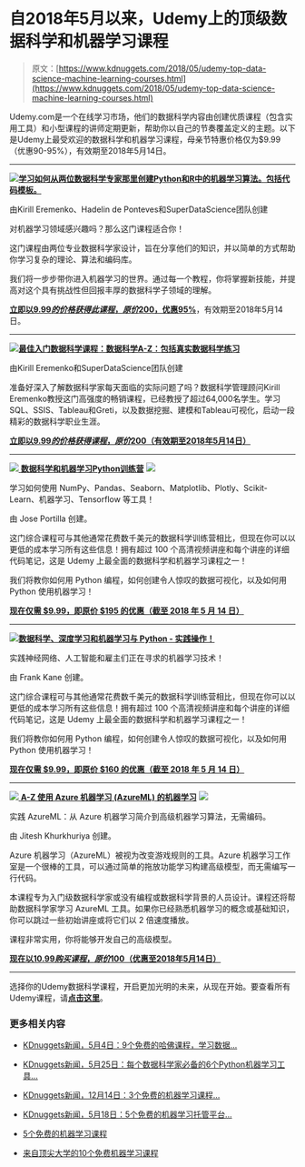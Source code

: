 # 自2018年5月以来，Udemy上的顶级数据科学和机器学习课程

> 原文：[https://www.kdnuggets.com/2018/05/udemy-top-data-science-machine-learning-courses.html](https://www.kdnuggets.com/2018/05/udemy-top-data-science-machine-learning-courses.html)

Udemy.com是一个在线学习市场，他们的数据科学内容由创建优质课程（包含实用工具）和小型课程的讲师定期更新，帮助你以自己的节奏覆盖定义的主题。以下是Udemy上最受欢迎的数据科学和机器学习课程，母亲节特惠价格仅为$9.99（优惠90-95%），有效期至2018年5月14日。

* * *

[![](../Images/ef61eb76336f34e60b6634c3c7eba8b7.png)**学习如何从两位数据科学专家那里创建Python和R中的机器学习算法。包括代码模板。**](https://click.linksynergy.com/link?id=XUZwX0cABqY&offerid=323058.950390&type=2&murl=https%3A%2F%2Fwww.udemy.com%2Fmachinelearning%2F)

由Kirill Eremenko、Hadelin de Ponteves和SuperDataScience团队创建

对机器学习领域感兴趣吗？那么这门课程适合你！

这门课程由两位专业数据科学家设计，旨在分享他们的知识，并以简单的方式帮助你学习复杂的理论、算法和编码库。

我们将一步步带你进入机器学习的世界。通过每一个教程，你将掌握新技能，并提高对这个具有挑战性但回报丰厚的数据科学子领域的理解。

[**立即以$9.99的价格获得此课程，原价$200，优惠95%**](https://click.linksynergy.com/link?id=XUZwX0cABqY&offerid=323058.950390&type=2&murl=https%3A%2F%2Fwww.udemy.com%2Fmachinelearning%2F)，有效期至2018年5月14日。

* * *

[![](../Images/7a7c693411cf768cb6f08d1ca2d9dea6.png)**最佳入门数据科学课程：数据科学A-Z：包括真实数据科学练习**](http://click.linksynergy.com/fs-bin/click?id=XUZwX0cABqY&offerid=323057.7276&type=3&subid=0)

由Kirill Eremenko和SuperDataScience团队创建

准备好深入了解数据科学家每天面临的实际问题了吗？数据科学管理顾问Kirill Eremenko教授这门高强度的畅销课程，已经教授了超过64,000名学生。学习SQL、SSIS、Tableau和Greti，以及数据挖掘、建模和Tableau可视化，启动一段精彩的数据科学职业生涯。

[**立即以$9.99的价格获得课程，原价$200（有效期至2018年5月14日）**](http://click.linksynergy.com/fs-bin/click?id=XUZwX0cABqY&offerid=323057.7276&type=3&subid=0)

* * *

[![](../Images/bee872cf8f31fa2c6cac597a20d8ce4b.png) **数据科学和机器学习Python训练营**](https://click.linksynergy.com/link?id=XUZwX0cABqY&offerid=323058.903744&type=2&murl=https%3A%2F%2Fwww.udemy.com%2Fpython-for-data-science-and-machine-learning-bootcamp%2F) ![](../Images/e55f30761bfa9154097cde1713124dea.png)

学习如何使用 NumPy、Pandas、Seaborn、Matplotlib、Plotly、Scikit-Learn、机器学习、Tensorflow 等工具！

由 Jose Portilla 创建。

这门综合课程可与其他通常花费数千美元的数据科学训练营相比，但现在你可以以更低的成本学习所有这些信息！拥有超过 100 个高清视频讲座和每个讲座的详细代码笔记，这是 Udemy 上最全面的数据科学和机器学习课程之一！

我们将教你如何用 Python 编程，如何创建令人惊叹的数据可视化，以及如何用 Python 使用机器学习！

[**现在仅需 $9.99，即原价 $195 的优惠（截至 2018 年 5 月 14 日）**](https://click.linksynergy.com/link?id=XUZwX0cABqY&offerid=323058.903744&type=2&murl=https%3A%2F%2Fwww.udemy.com%2Fpython-for-data-science-and-machine-learning-bootcamp%2F)

* * *

[![](../Images/340de599e53ea4f017cec556fc13e8fd.png)**数据科学、深度学习和机器学习与 Python - 实践操作！**](http://click.linksynergy.com/fs-bin/click?id=XUZwX0cABqY&offerid=323057.7278&type=3&subid=0)

实践神经网络、人工智能和雇主们正在寻求的机器学习技术！

由 Frank Kane 创建。

这门综合课程可与其他通常花费数千美元的数据科学训练营相比，但现在你可以以更低的成本学习所有这些信息！拥有超过 100 个高清视频讲座和每个讲座的详细代码笔记，这是 Udemy 上最全面的数据科学和机器学习课程之一！

我们将教你如何用 Python 编程，如何创建令人惊叹的数据可视化，以及如何用 Python 使用机器学习！

[**现在仅需 $9.99，即原价 $160 的优惠（截至 2018 年 5 月 14 日）**](http://click.linksynergy.com/fs-bin/click?id=XUZwX0cABqY&offerid=323057.7278&type=3&subid=0)

* * *

[![](../Images/96eda997542982c67bc737431e3ac148.png) **A-Z 使用 Azure 机器学习 (AzureML) 的机器学习**](https://click.linksynergy.com/link?id=XUZwX0cABqY&offerid=323058.1088256&type=2&murl=https%3A%2F%2Fwww.udemy.com%2Fmachine-learning-using-azureml%2F) ![](../Images/54eff1f1f14a178931c1d88d99b82de8.png)

实践 AzureML：从 Azure 机器学习简介到高级机器学习算法，无需编码。

由 Jitesh Khurkhuriya 创建。

Azure 机器学习（AzureML）被视为改变游戏规则的工具。Azure 机器学习工作室是一个很棒的工具，可以通过简单的拖放功能学习构建高级模型，而无需编写一行代码。

本课程专为入门级数据科学家或没有编程或数据科学背景的人员设计。课程还将帮助数据科学家学习 AzureML 工具。如果你已经熟悉机器学习的概念或基础知识，你可以跳过一些初始讲座或将它们以 2 倍速度播放。

课程非常实用，你将能够开发自己的高级模型。

[**现在以$10.99购买课程，原价$100（优惠至2018年5月14日）**](https://click.linksynergy.com/link?id=XUZwX0cABqY&offerid=323058.1088256&type=2&murl=https%3A%2F%2Fwww.udemy.com%2Fmachine-learning-using-azureml%2F)

* * *

选择你的Udemy数据科学课程，开启更加光明的未来，从现在开始。要查看所有Udemy课程，请[**点击这里**](http://click.linksynergy.com/fs-bin/click?id=XUZwX0cABqY&offerid=323057.7275&type=3&subid=0)。

### 更多相关内容

+   [KDnuggets新闻，5月4日：9个免费的哈佛课程，学习数据…](https://www.kdnuggets.com/2022/n18.html)

+   [KDnuggets新闻，5月25日：每个数据科学家必备的6个Python机器学习工具…](https://www.kdnuggets.com/2022/n21.html)

+   [KDnuggets新闻，12月14日：3个免费的机器学习课程…](https://www.kdnuggets.com/2022/n48.html)

+   [KDnuggets新闻，5月18日：5个免费的机器学习托管平台…](https://www.kdnuggets.com/2022/n20.html)

+   [5个免费的机器学习课程](https://www.kdnuggets.com/2022/02/top-5-free-machine-learning-courses.html)

+   [来自顶尖大学的10个免费机器学习课程](https://www.kdnuggets.com/2023/02/10-free-machine-learning-courses-top-universities.html)
